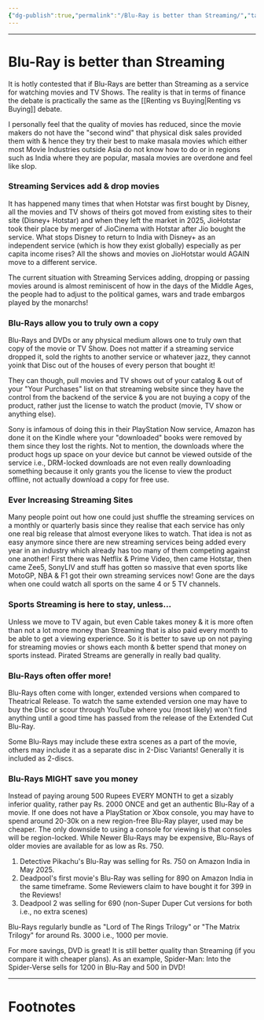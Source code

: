 ```yaml
---
{"dg-publish":true,"permalink":"/Blu-Ray is better than Streaming/","tags":["Wisdom"]}
---
```



---
# Blu-Ray is better than Streaming
It is hotly contested that if Blu-Rays are better than Streaming as a service for watching movies and TV Shows. The reality is that in terms of finance the debate is practically the same as the [[Renting vs Buying\|Renting vs Buying]] debate.

I personally feel that the quality of movies has reduced, since the movie makers do not have the "second wind" that physical disk sales provided them with & hence they try their best to make masala movies which either most Movie Industries outside Asia do not know how to do or in regions such as India where they are popular, masala movies are overdone and feel like slop.

### Streaming Services add & drop movies
It has happened many times that when Hotstar was first bought by Disney, all the movies and TV shows of theirs got moved from existing sites to their site (Disney+ Hotstar) and when they left the market in 2025, JioHotstar took their place by merger of JioCinema with Hotstar after Jio bought the service. What stops Disney to return to India with Disney+ as an independent service (which is how they exist globally)
especially as per capita income rises? All the shows and movies on JioHotstar would AGAIN move to a different service.

The current situation with Streaming Services adding, dropping or passing movies around is almost reminiscent of how in the days of the Middle Ages, the people had to adjust to the political games, wars and trade embargos played by the monarchs!

### Blu-Rays allow you to truly own a copy
Blu-Rays and DVDs or any physical medium allows one to truly own that copy of the movie or TV Show.
Does not matter if a streaming service dropped it, sold the rights to another service or whatever jazz, they cannot yoink that Disc out of the houses of every person that bought it!

They can though, pull movies and TV shows out of your catalog & out of your "Your Purchases" list on that streaming website since they have the control from the backend of the service & you are not buying a copy of the product, rather just the license to watch the product (movie, TV show or anything else).

Sony is infamous of doing this in their PlayStation Now service, Amazon has done it on the Kindle where your "downloaded" books were removed by them since they lost the rights. Not to mention, the downloads where the product hogs up space on your device but cannot be viewed outside of the service i.e., DRM-locked downloads are not even really downloading something because it only grants you the license to view the product offline, not actually download a copy for free use.

### Ever Increasing Streaming Sites
Many people point out how one could just shuffle the streaming services on a monthly or quarterly basis since they realise that each service has only one real big release that almost everyone likes to watch. That idea is not as easy anymore since there are new streaming services being added every year in an industry which already has too many of them competing against one another! First there was Netflix & Prime Video, then came Hotstar, then came Zee5, SonyLIV and stuff has gotten so massive that even sports like MotoGP, NBA & F1 got their own streaming services now! Gone are the days when one could watch all sports on the same 4 or 5 TV channels.

### Sports Streaming is here to stay, unless...
Unless we move to TV again, but even Cable takes money & it is more often than not a lot more money than Streaming that is also paid every month to be able to get a viewing experience.
So it is better to save up on not paying for streaming movies or shows each month & better spend that money on sports instead. Pirated Streams are generally in really bad quality.

### Blu-Rays often offer more!
Blu-Rays often come with longer, extended versions when compared to Theatrical Release. To watch the same extended version one may have to buy the Disc or scour through YouTube where you (most likely) won't find anything until a good time has passed from the release of the Extended Cut Blu-Ray.

Some Blu-Rays may include these extra scenes as a part of the movie, others may include it as a separate disc in 2-Disc Variants! Generally it is included as 2-discs.

### Blu-Rays MIGHT save you money
Instead of paying aroung 500 Rupees EVERY MONTH to get a sizably inferior quality, rather pay Rs. 2000 ONCE and get an authentic Blu-Ray of a movie. If one does not have a PlayStation or Xbox console, you may have to spend around 20-30k on a new region-free Blu-Ray player, used may be cheaper. The only downside to using a console for viewing is that consoles will be region-locked. While Newer Blu-Rays may be expensive, Blu-Rays of older movies are available for as low as Rs. 750. 

1. Detective Pikachu's Blu-Ray was selling for Rs. 750 on Amazon India in May 2025.
2. Deadpool's first movie's Blu-Ray was selling for 890 on Amazon India in the same timeframe. Some Reviewers claim to have bought it for 399 in the Reviews!
3. Deadpool 2 was selling for 690 (non-Super Duper Cut versions for both i.e., no extra scenes)

Blu-Rays regularly bundle as "Lord of The Rings Trilogy" or "The Matrix Trilogy" for around Rs. 3000 i.e., 1000 per movie.

For more savings, DVD is great! It is still better quality than Streaming (if you compare it with cheaper plans). As an example, Spider-Man: Into the Spider-Verse sells for 1200 in Blu-Ray and 500 in DVD!

---
# Footnotes